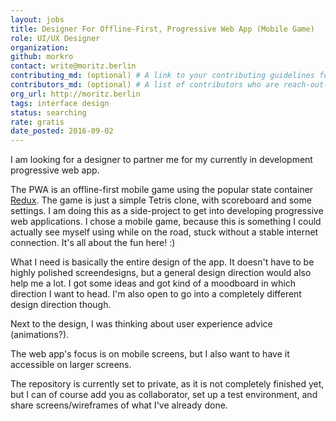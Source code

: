 ```yaml
---
layout: jobs
title: Designer For Offline-First, Progressive Web App (Mobile Game)
role: UI/UX Designer
organization:
github: morkro
contact: write@moritz.berlin
contributing_md: (optional) # A link to your contributing guidelines for newcomers
contributors_md: (optional) # A list of contributors who are reach-out-able.
org_url: http://moritz.berlin
tags: interface design
status: searching
rate: gratis
date_posted: 2016-09-02
---
```


I am looking for a designer to partner me for my currently in development progressive web app.

The PWA is an offline-first mobile game using the popular state container [Redux](http://redux.js.org). The game is just a simple Tetris clone, with scoreboard and some settings. I am doing this as a side-project to get into developing progressive web applications. I chose a mobile game, because this is something I could actually see myself using while on the road, stuck without a stable internet connection. It's all about the fun here! :)

What I need is basically the entire design of the app. It doesn't have to be highly polished screendesigns, but a general design direction would also help me a lot. I got some ideas and got kind of a moodboard in which direction I want to head. I'm also open to go into a completely different design direction though.

Next to the design, I was thinking about user experience advice (animations?).

The web app's focus is on mobile screens, but I also want to have it accessible on larger screens.

The repository is currently set to private, as it is not completely finished yet, but I can of course add you as collaborator, set up a test environment, and share screens/wireframes of what I've already done.
